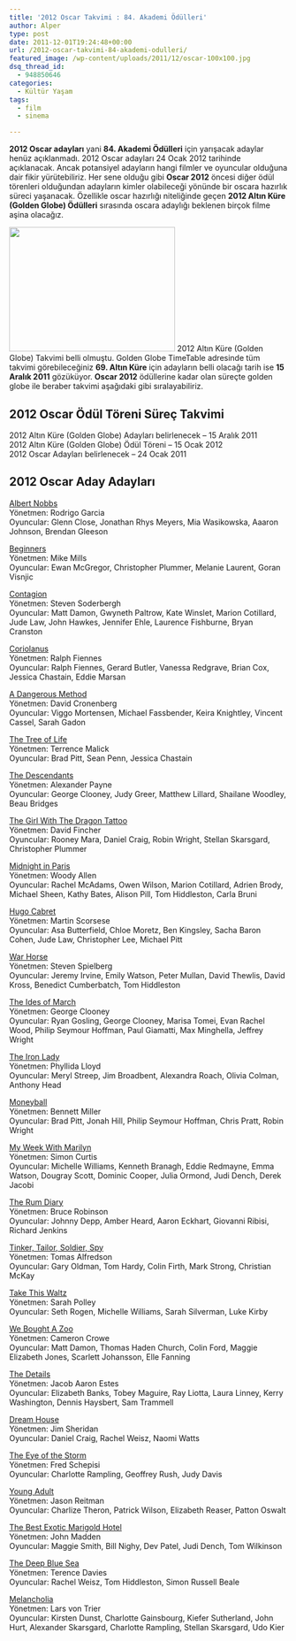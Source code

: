 ```yaml
---
title: '2012 Oscar Takvimi : 84. Akademi Ödülleri'
author: Alper
type: post
date: 2011-12-01T19:24:48+00:00
url: /2012-oscar-takvimi-84-akademi-odulleri/
featured_image: /wp-content/uploads/2011/12/oscar-100x100.jpg
dsq_thread_id:
  - 948850646
categories:
  - Kültür Yaşam
tags:
  - film
  - sinema

---
```

**2012 Oscar adayları** yani **84. Akademi Ödülleri** için yarışacak adaylar henüz açıklanmadı. 2012 Oscar adayları 24 Ocak 2012 tarihinde açıklanacak. Ancak potansiyel adayların hangi filmler ve oyuncular olduğuna dair fikir yürütebiliriz. Her sene olduğu gibi **Oscar 2012** öncesi diğer ödül törenleri olduğundan adayların kimler olabileceği yönünde bir oscara hazırlık süreci yaşanacak. Özellikle oscar hazırlığı niteliğinde geçen **2012 Altın Küre (Golden Globe) Ödülleri** sırasında oscara adaylığı beklenen birçok filme aşina olacağız.

<img class="alignright size-full wp-image-7220" title="oscar" src="https://www.murekkep.org/wp-content/uploads/2011/12/oscar.jpg" alt="" width="300" height="225" /> 2012 Altın Küre (Golden Globe) Takvimi belli olmuştu. Golden Globe TimeTable adresinde tüm takvimi görebileceğiniz **69. Altın Küre** için adayların belli olacağı tarih ise **15 Aralık 2011** gözüküyor. **Oscar 2012** ödüllerine kadar olan süreçte golden globe ile beraber takvimi aşağıdaki gibi sıralayabiliriz.

## 2012 Oscar Ödül Töreni Süreç Takvimi

2012 Altın Küre (Golden Globe) Adayları belirlenecek – 15 Aralık 2011  
2012 Altın Küre (Golden Globe) Ödül Töreni – 15 Ocak 2012  
2012 Oscar Adayları belirlenecek – 24 Ocak 2011

## 2012 Oscar Aday Adayları

<a href="https://www.imdb.com/title/tt1602098/" target="_blank">Albert Nobbs</a>  
Yönetmen: Rodrigo Garcia  
Oyuncular: Glenn Close, Jonathan Rhys Meyers, Mia Wasikowska, Aaaron Johnson, Brendan Gleeson

<a href="https://www.imdb.com/title/tt1532503/" target="_blank">Beginners</a>  
Yönetmen: Mike Mills  
Oyuncular: Ewan McGregor, Christopher Plummer, Melanie Laurent, Goran Visnjic

<a href="https://www.imdb.com/title/tt1598778/" target="_blank">Contagion</a>  
Yönetmen: Steven Soderbergh  
Oyuncular: Matt Damon, Gwyneth Paltrow, Kate Winslet, Marion Cotillard, Jude Law, John Hawkes, Jennifer Ehle, Laurence Fishburne, Bryan Cranston

<a href="https://www.imdb.com/title/tt1372686/" target="_blank">Coriolanus</a>  
Yönetmen: Ralph Fiennes  
Oyuncular: Ralph Fiennes, Gerard Butler, Vanessa Redgrave, Brian Cox, Jessica Chastain, Eddie Marsan

<a href="https://www.imdb.com/title/tt1571222/" target="_blank">A Dangerous Method</a>  
Yönetmen: David Cronenberg  
Oyuncular: Viggo Mortensen, Michael Fassbender, Keira Knightley, Vincent Cassel, Sarah Gadon

<a href="https://www.imdb.com/title/tt0478304/" target="_blank">The Tree of Life</a>  
Yönetmen: Terrence Malick  
Oyuncular: Brad Pitt, Sean Penn, Jessica Chastain

<a href="https://www.imdb.com/title/tt1033575/" target="_blank">The Descendants</a>  
Yönetmen: Alexander Payne  
Oyuncular: George Clooney, Judy Greer, Matthew Lillard, Shailane Woodley, Beau Bridges

<a href="https://www.imdb.com/title/tt1568346/" target="_blank">The Girl With The Dragon Tattoo</a>  
Yönetmen: David Fincher  
Oyuncular: Rooney Mara, Daniel Craig, Robin Wright, Stellan Skarsgard, Christopher Plummer

<a href="https://www.imdb.com/title/tt1605783/" target="_blank">Midnight in Paris</a>  
Yönetmen: Woody Allen  
Oyuncular: Rachel McAdams, Owen Wilson, Marion Cotillard, Adrien Brody, Michael Sheen, Kathy Bates, Alison Pill, Tom Hiddleston, Carla Bruni

<a href="https://www.imdb.com/title/tt0970179/" target="_blank">Hugo Cabret</a>  
Yönetmen: Martin Scorsese  
Oyuncular: Asa Butterfield, Chloe Moretz, Ben Kingsley, Sacha Baron Cohen, Jude Law, Christopher Lee, Michael Pitt

<a href="https://www.imdb.com/title/tt1568911/" target="_blank">War Horse</a>  
Yönetmen: Steven Spielberg  
Oyuncular: Jeremy Irvine, Emily Watson, Peter Mullan, David Thewlis, David Kross, Benedict Cumberbatch, Tom Hiddleston

<a href="https://www.imdb.com/title/tt1568911/" target="_blank">The Ides of March</a>  
Yönetmen: George Clooney  
Oyuncular: Ryan Gosling, George Clooney, Marisa Tomei, Evan Rachel Wood, Philip Seymour Hoffman, Paul Giamatti, Max Minghella, Jeffrey Wright

<a href="https://www.imdb.com/title/tt1007029/" target="_blank">The Iron Lady</a>  
Yönetmen: Phyllida Lloyd  
Oyuncular: Meryl Streep, Jim Broadbent, Alexandra Roach, Olivia Colman, Anthony Head

<a href="https://www.imdb.com/title/tt1210166/" target="_blank">Moneyball</a>  
Yönetmen: Bennett Miller  
Oyuncular: Brad Pitt, Jonah Hill, Philip Seymour Hoffman, Chris Pratt, Robin Wright

<a href="https://www.imdb.com/title/tt1655420/" target="_blank">My Week With Marilyn</a>  
Yönetmen: Simon Curtis  
Oyuncular: Michelle Williams, Kenneth Branagh, Eddie Redmayne, Emma Watson, Dougray Scott, Dominic Cooper, Julia Ormond, Judi Dench, Derek Jacobi

<a href="https://www.imdb.com/title/tt0376136/" target="_blank">The Rum Diary</a>  
Yönetmen: Bruce Robinson  
Oyuncular: Johnny Depp, Amber Heard, Aaron Eckhart, Giovanni Ribisi, Richard Jenkins

<a href="https://www.imdb.com/title/tt1340800/" target="_blank">Tinker, Tailor, Soldier, Spy</a>  
Yönetmen: Tomas Alfredson  
Oyuncular: Gary Oldman, Tom Hardy, Colin Firth, Mark Strong, Christian McKay

<a href="https://www.imdb.com/title/tt1592281/" target="_blank">Take This Waltz</a>  
Yönetmen: Sarah Polley  
Oyuncular: Seth Rogen, Michelle Williams, Sarah Silverman, Luke Kirby

<a href="https://www.imdb.com/title/tt1389137/" target="_blank">We Bought A Zoo</a>  
Yönetmen: Cameron Crowe  
Oyuncular: Matt Damon, Thomas Haden Church, Colin Ford, Maggie Elizabeth Jones, Scarlett Johansson, Elle Fanning

<a href="https://www.imdb.com/title/tt1433207/" target="_blank">The Details</a>  
Yönetmen: Jacob Aaron Estes  
Oyuncular: Elizabeth Banks, Tobey Maguire, Ray Liotta, Laura Linney, Kerry Washington, Dennis Haysbert, Sam Trammell

<a href="https://www.imdb.com/title/tt1462041/" target="_blank">Dream House</a>  
Yönetmen: Jim Sheridan  
Oyuncular: Daniel Craig, Rachel Weisz, Naomi Watts

<a href="https://www.imdb.com/title/tt1600207/" target="_blank">The Eye of the Storm</a>  
Yönetmen: Fred Schepisi  
Oyuncular: Charlotte Rampling, Geoffrey Rush, Judy Davis

<a href="https://www.imdb.com/title/tt1625346/" target="_blank">Young Adult</a>  
Yönetmen: Jason Reitman  
Oyuncular: Charlize Theron, Patrick Wilson, Elizabeth Reaser, Patton Oswalt

<a href="https://www.imdb.com/title/tt1412386/" target="_blank">The Best Exotic Marigold Hotel</a>  
Yönetmen: John Madden  
Oyuncular: Maggie Smith, Bill Nighy, Dev Patel, Judi Dench, Tom Wilkinson

<a href="https://www.imdb.com/title/tt1700844/" target="_blank">The Deep Blue Sea</a>  
Yönetmen: Terence Davies  
Oyuncular: Rachel Weisz, Tom Hiddleston, Simon Russell Beale

<a href="https://www.imdb.com/title/tt1527186/" target="_blank">Melancholia</a>  
Yönetmen: Lars von Trier  
Oyuncular: Kirsten Dunst, Charlotte Gainsbourg, Kiefer Sutherland, John Hurt, Alexander Skarsgard, Charlotte Rampling, Stellan Skarsgard, Udo Kier